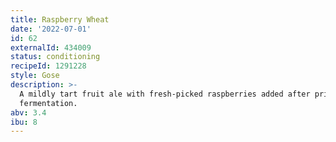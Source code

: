 ```yaml
---
title: Raspberry Wheat
date: '2022-07-01'
id: 62
externalId: 434009
status: conditioning
recipeId: 1291228
style: Gose
description: >-
  A mildly tart fruit ale with fresh-picked raspberries added after primary
  fermentation.
abv: 3.4
ibu: 8
---
```

